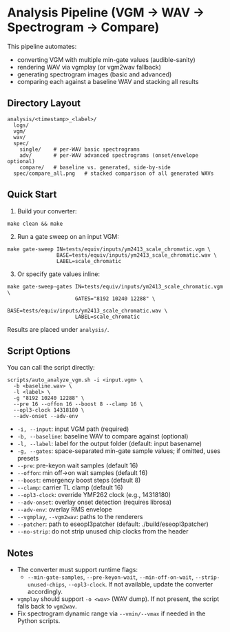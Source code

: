 # Analysis Pipeline (VGM → WAV → Spectrogram → Compare)

This pipeline automates:
- converting VGM with multiple min-gate values (audible-sanity)
- rendering WAV via vgmplay (or vgm2wav fallback)
- generating spectrogram images (basic and advanced)
- comparing each against a baseline WAV and stacking all results

## Directory Layout

```
analysis/<timestamp>_<label>/
  logs/
  vgm/
  wav/
  spec/
    single/    # per-WAV basic spectrograms
    adv/       # per-WAV advanced spectrograms (onset/envelope optional)
    compare/   # baseline vs. generated, side-by-side
  spec/compare_all.png   # stacked comparison of all generated WAVs
```

## Quick Start

1) Build your converter:
```
make clean && make
```

2) Run a gate sweep on an input VGM:
```
make gate-sweep IN=tests/equiv/inputs/ym2413_scale_chromatic.vgm \
                BASE=tests/equiv/inputs/ym2413_scale_chromatic.wav \
                LABEL=scale_chromatic
```

3) Or specify gate values inline:
```
make gate-sweep-gates IN=tests/equiv/inputs/ym2413_scale_chromatic.vgm \
                      GATES="8192 10240 12288" \
                      BASE=tests/equiv/inputs/ym2413_scale_chromatic.wav \
                      LABEL=scale_chromatic
```

Results are placed under `analysis/`.

## Script Options

You can call the script directly:
```
scripts/auto_analyze_vgm.sh -i <input.vgm> \
  -b <baseline.wav> \
  -l <label> \
  -g "8192 10240 12288" \
  --pre 16 --offon 16 --boost 8 --clamp 16 \
  --opl3-clock 14318180 \
  --adv-onset --adv-env
```

- `-i, --input`: input VGM path (required)
- `-b, --baseline`: baseline WAV to compare against (optional)
- `-l, --label`: label for the output folder (default: input basename)
- `-g, --gates`: space-separated min-gate sample values; if omitted, uses presets
- `--pre`: pre-keyon wait samples (default 16)
- `--offon`: min off→on wait samples (default 16)
- `--boost`: emergency boost steps (default 8)
- `--clamp`: carrier TL clamp (default 16)
- `--opl3-clock`: override YMF262 clock (e.g., 14318180)
- `--adv-onset`: overlay onset detection (requires librosa)
- `--adv-env`: overlay RMS envelope
- `--vgmplay`, `--vgm2wav`: paths to the renderers
- `--patcher`: path to eseopl3patcher (default: ./build/eseopl3patcher)
- `--no-strip`: do not strip unused chip clocks from the header

## Notes

- The converter must support runtime flags:
  - `--min-gate-samples`, `--pre-keyon-wait`, `--min-off-on-wait`, `--strip-unused-chips`, `--opl3-clock`.
  If not available, update the converter accordingly.
- `vgmplay` should support `-o <wav>` (WAV dump). If not present, the script falls back to `vgm2wav`.
- Fix spectrogram dynamic range via `--vmin/--vmax` if needed in the Python scripts.
